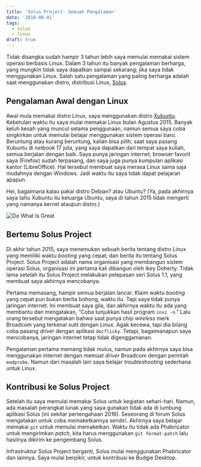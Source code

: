 ```yaml
---
title: 'Solus Project: Sebuah Pengalaman'
date: '2018-08-01'
tags:
  - solus
  - linux
draft: true
---
```

Tidak disangka sudah hampir 3 tahun lebih saya memulai memakai sistem operasi berbasis Linux. Dalam 3 tahun itu banyak pengalaman berharga, yang mungkin tidak saya dapatkan sampai sekarang; jika saya tidak menggunakan Linux. Salah satu pengalaman yang paling berharga adalah saat menggunakan distro, distribusi Linux, [Solus](https://solus-project.com/).

## Pengalaman Awal dengan Linux

Awal mula memakai distro Linux, saya menggunakan distro [Xubuntu](https://xubuntu.org/). Kebetulan waktu itu saya mulai memakai Linux bulan Agustus 2015. Banyak keluh kesah yang muncul selama penggunaan, namun semua saya coba singkirkan untuk memulai belajar menggunakan sistem operasi baru. Beruntung atau kurang beruntung, kalian bisa pilih, saat saya pasang Xubuntu di *netbook* 17 juta, yang saya dapatkan dari tempat saya kuliah, semua berjalan dengan baik. Saya punya jaringan internet, browser favorit saya (Firefox) sudah terpasang, dan saya juga punya kumpulan aplikasi kantor (LibreOffice). Hal tersebut membuat saya merasa Linux sama saja mudahnya dengan Windows. Jadi waktu itu saya tidak dapat pelajaran apapun.

Hei, bagaimana kalau pakai distro Debian? atau Ubuntu? (Ya, pada akhirnya saya tahu Xubuntu itu keluarga Ubuntu, saya di tahun 2015 tidak mengerti yang namanya kernel ataupun distro.)

![Do What Is Great](https://source.unsplash.com/5Xwaj9gaR0g/720x405)

## Bertemu Solus Project

Di akhir tahun 2015, saya menemukan sebuah berita tentang distro Linux yang memiliki waktu *booting* yang cepat; dan berita itu tentang Solus Project. Solus Project adalah nama organisasi yang membangun sistem operasi Solus, organisasi ini pertama kali dibangun oleh Ikey Doherty. Tidak lama setelah itu Solus Project melakukan pelepasan seri Solus 1.1, yang membuat saya akhirnya mencobanya.

Pertama memasang, hampir semua berjalan lancar. Klaim waktu *booting* yang cepat pun bukan berita bohong, waktu itu. Tapi saya tidak punya jaringan internet. Ini membuat saya gila, dan akhirnya waktu itu ada yang membantu dan mengatakan, “Coba tunjukkan hasil program `inxi -n`.” Lalu orang tersebut mengatakan bahwa saat punya chip *wireless* merk Broadcom yang terkenal sulit dengan Linux. Agak kecewa, tapi dia bilang coba pasang *driver* dengan aplikasi `docflicky`. Tetapi, bagaimanapun saya mencobanya, jaringan internet tetap tidak digenggamanan.

Pengalaman pertama memang tidak mulus, namun pada akhirnya saya bisa menggunakan internet dengan memuat *driver* Broadcom dengan perintah `modprobe`. Namun dari masalah lain saya belajar *troubleshooting* sederhana untuk Linux.

## Kontribusi ke Solus Project

Setelah itu saya memulai memakai Solus untuk kegiatan sehari-hari. Namun, ada masalah perangkat lunak yang saya gunakan tidak ada di lumbung aplikasi Solus (ini sekitar pertengahaan 2016). Seseorang di forum Solus mengatakan untuk coba memaketkannya sendiri. Akhirnya saya belajar memakai `git` untuk memulai memaketkan. Waktu itu tidak ada Phabricator untuk mengirimkan *patch*, kita harus menggunakan `git format-patch` lalu hasilnya dikirim ke pengembang Solus.

Infrastruktur Solus Project berganti, Solus mulai menggunakan Phabricator dan lainnya. Saya mulai berpikir, untuk kontribusi ke Budgie Desktop.
